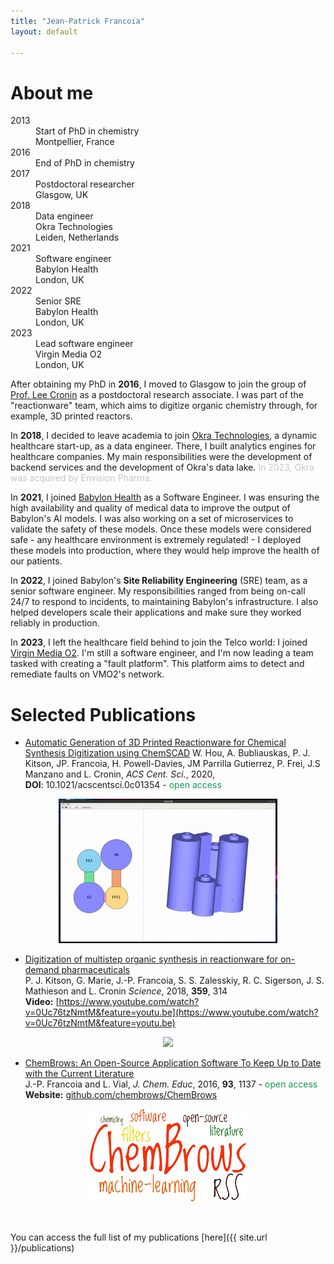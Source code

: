 ```yaml
---
title: "Jean-Patrick Francoia"
layout: default

---
```


# About me

<div class="timeline-container">
    <article>
      <dl>
        <div class="cell">
          <div class="cell-content">
            <dt>2013</dt>
            <dd>Start of PhD in chemistry</dd>
            <dd>Montpellier, France</dd>
          </div>
        </div>
        <div class="cell">
          <div class="cell-content">
            <dt>2016</dt>
            <dd>End of PhD in chemistry</dd>
          </div>
        </div>
        <div class="cell">
          <div class="cell-content">
            <dt>2017</dt>
            <dd>Postdoctoral researcher</dd>
            <dd>Glasgow, UK</dd>
          </div>
        </div>
        <div class="cell">
          <div class="cell-content">
            <dt>2018</dt>
            <dd>Data engineer</dd>
            <dd>Okra Technologies</dd>
            <dd>Leiden, Netherlands</dd>
          </div>
        </div>
        <div class="cell">
          <div class="cell-content">
            <dt>2021</dt>
            <dd>Software engineer</dd>
            <dd>Babylon Health</dd>
            <dd>London, UK</dd>
          </div>
        </div>
        <div class="cell">
          <div class="cell-content">
            <dt>2022</dt>
            <dd>Senior SRE</dd>
            <dd>Babylon Health</dd>
            <dd>London, UK</dd>
          </div>
        </div>
        <div class="cell">
          <div class="cell-content">
            <dt>2023</dt>
            <dd>Lead software engineer</dd>
            <dd>Virgin Media O2</dd>
            <dd>London, UK</dd>
          </div>
        </div>
      </dl>
    </article>
</div>


<p align="justify">

After obtaining my PhD in <b>2016</b>, I moved to Glasgow to join the group
of <a href="http://www.chem.gla.ac.uk/cronin">Prof. Lee Cronin</a> as a
postdoctoral research associate. I was part of the "reactionware" team,
which aims to digitize organic chemistry through, for example, 3D printed
reactors.

</p>

<p align="justify">

In <b>2018</b>, I decided to leave academia to join <a
href="https://www.okra.ai/">Okra Technologies</a>, a dynamic healthcare
start-up, as a data engineer. There, I built analytics engines for healthcare
companies. My main responsibilities were the development of backend services
and the development of Okra's data lake. <span style="color: #C6C6C6;">In 2023,
Okra was acquired by Envision Pharma.</span>

</p>

<p align="justify">

In <b>2021</b>, I joined <a href="https://www.babylonhealth.com/en-gb">Babylon
Health</a> as a Software Engineer. I was ensuring the high availability and
quality of medical data to improve the output of Babylon's AI models. I was
also working on a set of microservices to validate the safety of these
models. Once these models were considered safe - any healthcare environment
is extremely regulated! - I deployed these models into production, where they
would help improve the health of our patients.<br/>

</p>

<p align="justify">

In <b>2022</b>, I joined Babylon's <b>Site Reliability Engineering</b>
(SRE) team, as a senior software engineer. My responsibilities ranged
from being on-call 24/7 to respond to incidents, to maintaining Babylon's
infrastructure. I also helped developers scale their applications and make
sure they worked reliably in production.

</p>

<p align="justify">

In <b>2023</b>, I left the healthcare field behind to join the Telco world:
I joined <a href="https://news.virginmediao2.co.uk/">Virgin Media O2</a>. I'm
still a software engineer, and I'm now leading a team tasked with creating
a "fault platform". This platform aims to detect and remediate faults on
VMO2's network.

</p>


# Selected Publications

- [Automatic Generation of 3D Printed Reactionware for Chemical Synthesis
Digitization using ChemSCAD](https://pubs.acs.org/doi/10.1021/acscentsci.0c01354)
W. Hou, A. Bubliauskas, P. J. Kitson, JP. Francoia, H. Powell-Davies,
JM Parrilla Gutierrez, P. Frei, J.S Manzano and L. Cronin, *ACS Cent. Sci.*,
2020, **DOI**:&nbsp;10.1021/acscentsci.0c01354 - <font color="#159957">open access</font>  
<p align="center">
  <img width="350px" src="images/chemscad_demo.gif">
</p>

- [Digitization of multistep organic synthesis in reactionware for on-demand
pharmaceuticals](http://science.sciencemag.org/content/359/6373/314)  
P. J. Kitson, G. Marie, J.-P. Francoia, S. S. Zalesskiy, R. C. Sigerson,
J. S. Mathieson and L. Cronin *Science*, 2018, **359**, 314  
**Video:** [https://www.youtube.com/watch?v=0Uc76tzNmtM&feature=youtu.be](https://www.youtube.com/watch?v=0Uc76tzNmtM&feature=youtu.be)

<p align="center">
  <img width="350px" src="images/baclofen.gif">
</p>

- [ChemBrows: An Open-Source Application Software To Keep Up to Date with the Current Literature](http://pubs.acs.org/doi/abs/10.1021/acs.jchemed.6b00024)  
J.-P. Francoia and L. Vial, *J. Chem. Educ*, 2016, **93**, 1137 - <font color="#159957">open access</font>  
**Website:** [github.com/chembrows/ChemBrows](https://github.com/chembrows/ChemBrows)

<p align="center">
  <img src="images/cb.gif">
</p>

<br/>

You can access the full list of my publications [here]({{ site.url }}/publications)

